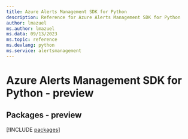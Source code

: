 ```yaml
---
title: Azure Alerts Management SDK for Python
description: Reference for Azure Alerts Management SDK for Python
author: lmazuel
ms.author: lmazuel
ms.data: 09/13/2023
ms.topic: reference
ms.devlang: python
ms.service: alertsmanagement
---
```

# Azure Alerts Management SDK for Python - preview
## Packages - preview
[!INCLUDE [packages](alerts-management-index.md)]